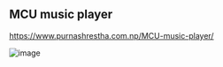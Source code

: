 ## MCU music player
https://www.purnashrestha.com.np/MCU-music-player/

![image](https://github.com/purnasth/MCU-music-player/assets/107195487/d132ecc4-65f8-4c2e-9855-4b5a2a1f7f4a)
